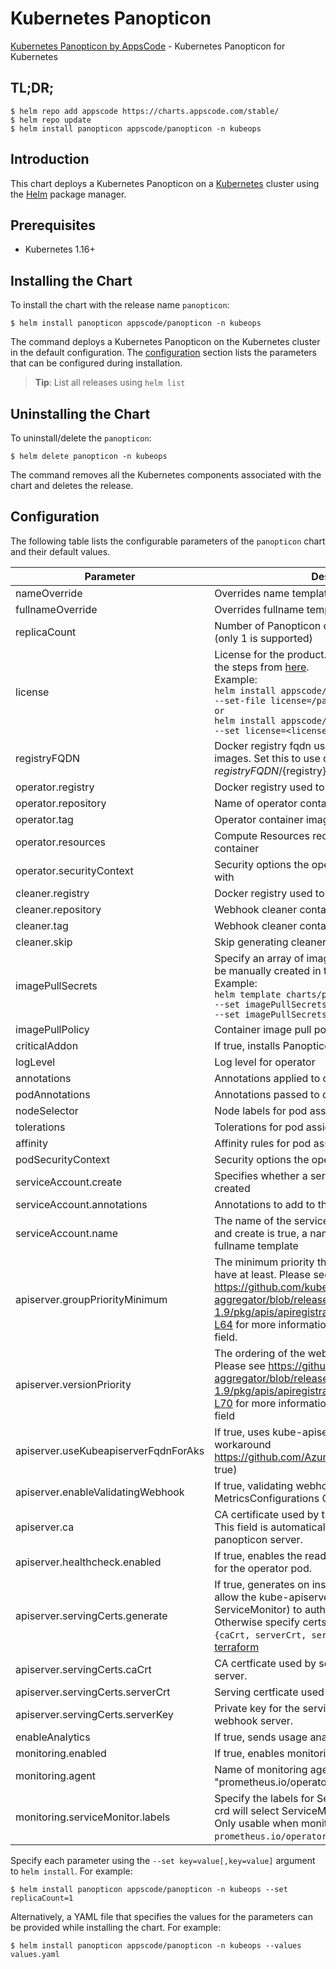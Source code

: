 # Kubernetes Panopticon

[Kubernetes Panopticon by AppsCode](https://github.com/kubeops/panopticon) - Kubernetes Panopticon for Kubernetes

## TL;DR;

```console
$ helm repo add appscode https://charts.appscode.com/stable/
$ helm repo update
$ helm install panopticon appscode/panopticon -n kubeops
```

## Introduction

This chart deploys a Kubernetes Panopticon on a [Kubernetes](http://kubernetes.io) cluster using the [Helm](https://helm.sh) package manager.

## Prerequisites

- Kubernetes 1.16+

## Installing the Chart

To install the chart with the release name `panopticon`:

```console
$ helm install panopticon appscode/panopticon -n kubeops
```

The command deploys a Kubernetes Panopticon on the Kubernetes cluster in the default configuration. The [configuration](#configuration) section lists the parameters that can be configured during installation.

> **Tip**: List all releases using `helm list`

## Uninstalling the Chart

To uninstall/delete the `panopticon`:

```console
$ helm delete panopticon -n kubeops
```

The command removes all the Kubernetes components associated with the chart and deletes the release.

## Configuration

The following table lists the configurable parameters of the `panopticon` chart and their default values.

|              Parameter               |                                                                                                                                                                          Description                                                                                                                                                                          |                                Default                                |
|--------------------------------------|---------------------------------------------------------------------------------------------------------------------------------------------------------------------------------------------------------------------------------------------------------------------------------------------------------------------------------------------------------------|-----------------------------------------------------------------------|
| nameOverride                         | Overrides name template                                                                                                                                                                                                                                                                                                                                       | `""`                                                                  |
| fullnameOverride                     | Overrides fullname template                                                                                                                                                                                                                                                                                                                                   | `""`                                                                  |
| replicaCount                         | Number of Panopticon operator replicas to create (only 1 is supported)                                                                                                                                                                                                                                                                                        | `1`                                                                   |
| license                              | License for the product. Get a license by following the steps from [here](https://license-issuer.appscode.com/). <br> Example: <br> `helm install appscode/panopticon \` <br> `--set-file license=/path/to/license/file` <br> `or` <br> `helm install appscode/panopticon \` <br> `--set license=<license file content>`                                      | `""`                                                                  |
| registryFQDN                         | Docker registry fqdn used to pull Stash related images. Set this to use docker registry hosted at ${registryFQDN}/${registry}/${image}                                                                                                                                                                                                                        | `""`                                                                  |
| operator.registry                    | Docker registry used to pull operator image                                                                                                                                                                                                                                                                                                                   | `appscode`                                                            |
| operator.repository                  | Name of operator container image                                                                                                                                                                                                                                                                                                                              | `panopticon`                                                          |
| operator.tag                         | Operator container image tag                                                                                                                                                                                                                                                                                                                                  | `v0.0.1`                                                              |
| operator.resources                   | Compute Resources required by the operator container                                                                                                                                                                                                                                                                                                          | `{}`                                                                  |
| operator.securityContext             | Security options the operator container should run with                                                                                                                                                                                                                                                                                                       | `{}`                                                                  |
| cleaner.registry                     | Docker registry used to pull Webhook cleaner image                                                                                                                                                                                                                                                                                                            | `appscode`                                                            |
| cleaner.repository                   | Webhook cleaner container image                                                                                                                                                                                                                                                                                                                               | `kubectl`                                                             |
| cleaner.tag                          | Webhook cleaner container image tag                                                                                                                                                                                                                                                                                                                           | `v1.16`                                                               |
| cleaner.skip                         | Skip generating cleaner YAML                                                                                                                                                                                                                                                                                                                                  | `false`                                                               |
| imagePullSecrets                     | Specify an array of imagePullSecrets. Secrets must be manually created in the namespace. <br> Example: <br> `helm template charts/panopticon \` <br> `--set imagePullSecrets[0].name=sec0 \` <br> `--set imagePullSecrets[1].name=sec1`                                                                                                                       | `[]`                                                                  |
| imagePullPolicy                      | Container image pull policy                                                                                                                                                                                                                                                                                                                                   | `IfNotPresent`                                                        |
| criticalAddon                        | If true, installs Panopticon operator as critical addon                                                                                                                                                                                                                                                                                                       | `false`                                                               |
| logLevel                             | Log level for operator                                                                                                                                                                                                                                                                                                                                        | `3`                                                                   |
| annotations                          | Annotations applied to operator deployment                                                                                                                                                                                                                                                                                                                    | `{}`                                                                  |
| podAnnotations                       | Annotations passed to operator pod(s).                                                                                                                                                                                                                                                                                                                        | `{}`                                                                  |
| nodeSelector                         | Node labels for pod assignment                                                                                                                                                                                                                                                                                                                                | `{"beta.kubernetes.io/arch":"amd64","beta.kubernetes.io/os":"linux"}` |
| tolerations                          | Tolerations for pod assignment                                                                                                                                                                                                                                                                                                                                | `[]`                                                                  |
| affinity                             | Affinity rules for pod assignment                                                                                                                                                                                                                                                                                                                             | `{}`                                                                  |
| podSecurityContext                   | Security options the operator pod should run with.                                                                                                                                                                                                                                                                                                            | `{"fsGroup":65535}`                                                   |
| serviceAccount.create                | Specifies whether a service account should be created                                                                                                                                                                                                                                                                                                         | `true`                                                                |
| serviceAccount.annotations           | Annotations to add to the service account                                                                                                                                                                                                                                                                                                                     | `{}`                                                                  |
| serviceAccount.name                  | The name of the service account to use. If not set and create is true, a name is generated using the fullname template                                                                                                                                                                                                                                        | ``                                                                    |
| apiserver.groupPriorityMinimum       | The minimum priority the webhook api group should have at least. Please see https://github.com/kubernetes/kube-aggregator/blob/release-1.9/pkg/apis/apiregistration/v1beta1/types.go#L58-L64 for more information on proper values of this field.                                                                                                             | `10000`                                                               |
| apiserver.versionPriority            | The ordering of the webhook api inside of the group. Please see https://github.com/kubernetes/kube-aggregator/blob/release-1.9/pkg/apis/apiregistration/v1beta1/types.go#L66-L70 for more information on proper values of this field                                                                                                                          | `15`                                                                  |
| apiserver.useKubeapiserverFqdnForAks | If true, uses kube-apiserver FQDN for AKS cluster to workaround https://github.com/Azure/AKS/issues/522 (default true)                                                                                                                                                                                                                                        | `true`                                                                |
| apiserver.enableValidatingWebhook    | If true, validating webhook is configured for MetricsConfigurations CRDs                                                                                                                                                                                                                                                                                      | `true`                                                                |
| apiserver.ca                         | CA certificate used by the Kubernetes api server. This field is automatically assigned by the panopticon server.                                                                                                                                                                                                                                              | `not-ca-cert`                                                         |
| apiserver.healthcheck.enabled        | If true, enables the readiness and liveliness probes for the operator pod.                                                                                                                                                                                                                                                                                    | `false`                                                               |
| apiserver.servingCerts.generate      | If true, generates on install/upgrade the certs that allow the kube-apiserver (and potentially ServiceMonitor) to authenticate operators pods. Otherwise specify certs in `apiserver.servingCerts.{caCrt, serverCrt, serverKey}`. See also: [example terraform](https://github.com/kubeops/installer/blob/master/charts/identity-server/example-terraform.tf) | `true`                                                                |
| apiserver.servingCerts.caCrt         | CA certficate used by serving certificate of webhook server.                                                                                                                                                                                                                                                                                                  | `""`                                                                  |
| apiserver.servingCerts.serverCrt     | Serving certficate used by webhook server.                                                                                                                                                                                                                                                                                                                    | `""`                                                                  |
| apiserver.servingCerts.serverKey     | Private key for the serving certificate used by webhook server.                                                                                                                                                                                                                                                                                               | `""`                                                                  |
| enableAnalytics                      | If true, sends usage analytics                                                                                                                                                                                                                                                                                                                                | `true`                                                                |
| monitoring.enabled                   | If true, enables monitoring Panopticon                                                                                                                                                                                                                                                                                                                        | `false`                                                               |
| monitoring.agent                     | Name of monitoring agent (either "prometheus.io/operator" or "prometheus.io/builtin")                                                                                                                                                                                                                                                                         | `"none"`                                                              |
| monitoring.serviceMonitor.labels     | Specify the labels for ServiceMonitor. Prometheus crd will select ServiceMonitor using these labels. Only usable when monitoring agent is `prometheus.io/operator`.                                                                                                                                                                                           | `{}`                                                                  |


Specify each parameter using the `--set key=value[,key=value]` argument to `helm install`. For example:

```console
$ helm install panopticon appscode/panopticon -n kubeops --set replicaCount=1
```

Alternatively, a YAML file that specifies the values for the parameters can be provided while
installing the chart. For example:

```console
$ helm install panopticon appscode/panopticon -n kubeops --values values.yaml
```
